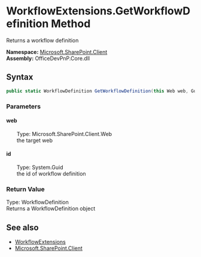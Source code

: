 # WorkflowExtensions.GetWorkflowDefinition Method  
 Returns a workflow definition   

**Namespace:** [Microsoft.SharePoint.Client](Microsoft.SharePoint.Client.md)  
**Assembly:** OfficeDevPnP.Core.dll  
## Syntax
```C#
public static WorkflowDefinition GetWorkflowDefinition(this Web web, Guid id)
```
### Parameters
#### web  
&emsp;&emsp;Type: Microsoft.SharePoint.Client.Web  
&emsp;&emsp;the target web  

  

#### id  
&emsp;&emsp;Type: System.Guid  
&emsp;&emsp;the id of workflow definition  

  

### Return Value
Type: WorkflowDefinition  
Returns a WorkflowDefinition object  


## See also
- [WorkflowExtensions](Microsoft.SharePoint.Client.WorkflowExtensions.md) 
- [Microsoft.SharePoint.Client](Microsoft.SharePoint.Client.md) 
